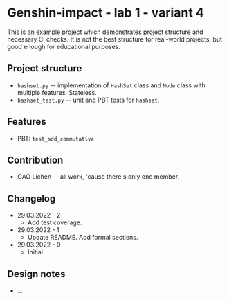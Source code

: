 # Genshin-impact - lab 1 - variant 4

This is an example project which demonstrates project structure and necessary
CI checks. It is not the best structure for real-world projects, but good
enough for educational purposes.

## Project structure

- `hashset.py` -- implementation of `HashSet` class and
   `Node` class with multiple features.
   Stateless.
- `hashset_test.py` -- unit and PBT tests for `hashset`.

## Features

- PBT: `test_add_commutative`

## Contribution

- GAO Lichen -- all work, 'cause there's only one member.

## Changelog

- 29.03.2022 - 2
   - Add test coverage.
- 29.03.2022 - 1
   - Update README. Add formal sections.
- 29.03.2022 - 0
   - Initial

## Design notes

- ...
